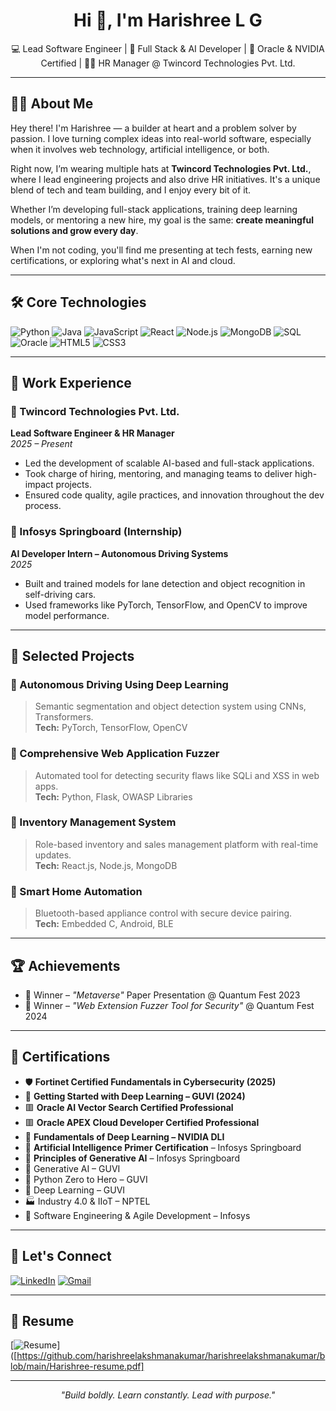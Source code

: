 <h1 align="center">Hi 👋, I'm Harishree L G</h1>
<p align="center">
💻 Lead Software Engineer | 🚀 Full Stack & AI Developer | 🧠 Oracle & NVIDIA Certified | 👩‍💼 HR Manager @ Twincord Technologies Pvt. Ltd.
</p>

---

## 🙋‍♀️ About Me

Hey there! I'm Harishree — a builder at heart and a problem solver by passion. I love turning complex ideas into real-world software, especially when it involves web technology, artificial intelligence, or both.

Right now, I’m wearing multiple hats at **Twincord Technologies Pvt. Ltd.**, where I lead engineering projects and also drive HR initiatives. It's a unique blend of tech and team building, and I enjoy every bit of it.

Whether I’m developing full-stack applications, training deep learning models, or mentoring a new hire, my goal is the same: **create meaningful solutions and grow every day**.

When I'm not coding, you'll find me presenting at tech fests, earning new certifications, or exploring what's next in AI and cloud.

---

## 🛠️ Core Technologies

![Python](https://img.shields.io/badge/Python-3670A0?style=for-the-badge&logo=python&logoColor=white)
![Java](https://img.shields.io/badge/Java-ED8B00?style=for-the-badge&logo=openjdk&logoColor=white)
![JavaScript](https://img.shields.io/badge/JavaScript-F7DF1E?style=for-the-badge&logo=javascript&logoColor=black)
![React](https://img.shields.io/badge/React-20232A?style=for-the-badge&logo=react)
![Node.js](https://img.shields.io/badge/Node.js-339933?style=for-the-badge&logo=node.js&logoColor=white)
![MongoDB](https://img.shields.io/badge/MongoDB-4EA94B?style=for-the-badge&logo=mongodb&logoColor=white)
![SQL](https://img.shields.io/badge/SQL-4479A1?style=for-the-badge&logo=postgresql&logoColor=white)
![Oracle](https://img.shields.io/badge/Oracle-F80000?style=for-the-badge&logo=oracle&logoColor=white)
![HTML5](https://img.shields.io/badge/HTML5-E34F26?style=for-the-badge&logo=html5&logoColor=white)
![CSS3](https://img.shields.io/badge/CSS3-1572B6?style=for-the-badge&logo=css3&logoColor=white)

---

## 💼 Work Experience

### 🚀 Twincord Technologies Pvt. Ltd.  
**Lead Software Engineer & HR Manager**  
*2025 – Present*  
- Led the development of scalable AI-based and full-stack applications.  
- Took charge of hiring, mentoring, and managing teams to deliver high-impact projects.  
- Ensured code quality, agile practices, and innovation throughout the dev process.

### 🧠 Infosys Springboard (Internship)  
**AI Developer Intern – Autonomous Driving Systems**  
*2025*  
- Built and trained models for lane detection and object recognition in self-driving cars.  
- Used frameworks like PyTorch, TensorFlow, and OpenCV to improve model performance.

---

## 🧪 Selected Projects

### 🔹 Autonomous Driving Using Deep Learning  
> Semantic segmentation and object detection system using CNNs, Transformers.  
**Tech:** PyTorch, TensorFlow, OpenCV

### 🔹 Comprehensive Web Application Fuzzer  
> Automated tool for detecting security flaws like SQLi and XSS in web apps.  
**Tech:** Python, Flask, OWASP Libraries

### 🔹 Inventory Management System  
> Role-based inventory and sales management platform with real-time updates.  
**Tech:** React.js, Node.js, MongoDB

### 🔹 Smart Home Automation  
> Bluetooth-based appliance control with secure device pairing.  
**Tech:** Embedded C, Android, BLE

---

## 🏆 Achievements

- 🥇 Winner – *"Metaverse"* Paper Presentation @ Quantum Fest 2023  
- 🥇 Winner – *"Web Extension Fuzzer Tool for Security"* @ Quantum Fest 2024  

---

## 📜 Certifications

- 🛡️ **Fortinet Certified Fundamentals in Cybersecurity (2025)**  
- 🧠 **Getting Started with Deep Learning – GUVI (2024)**  
- 🟥 **Oracle AI Vector Search Certified Professional**  
- 🟥 **Oracle APEX Cloud Developer Certified Professional**  
- 🧪 **Fundamentals of Deep Learning – NVIDIA DLI**  
- 🧠 **Artificial Intelligence Primer Certification** – Infosys Springboard  
- 🤖 **Principles of Generative AI** – Infosys Springboard  
- 🧠 Generative AI – GUVI  
- 🐍 Python Zero to Hero – GUVI  
- 🧠 Deep Learning – GUVI  
- 🏭 Industry 4.0 & IIoT – NPTEL  
- 🔄 Software Engineering & Agile Development – Infosys  

---

## 🤝 Let's Connect

[![LinkedIn](https://img.shields.io/badge/LinkedIn-%230077B5.svg?&style=for-the-badge&logo=linkedin&logoColor=white)](https://www.linkedin.com/in/harishree-lakshmanakumar-3b0b36292/)
[![Gmail](https://img.shields.io/badge/Gmail-D14836?style=for-the-badge&logo=gmail&logoColor=white)](mailto:harishreelakshmanakumar@gmail.com)

---

## 📄 Resume  

[![Resume](https://img.shields.io/badge/Resume-View%20Here-green)]([https://github.com/harishreelakshmanakumar/harishreelakshmanakumar/blob/main/Harishree-resume.pdf]


---

<p align="center"><em>"Build boldly. Learn constantly. Lead with purpose."</em></p>
